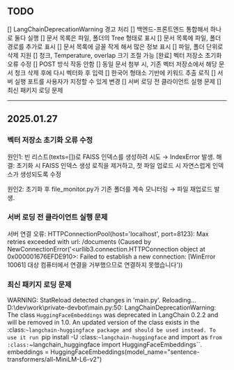 ## TODO

[] LangChainDeprecationWarning 경고 처리
[] 백엔드-프론트엔드 통합해서 하나로 둘다 실행
[] 문서 목록은 파일, 폴더의 Tree 형태로 표시
[] 문서 목록에 파일, 폴더 경로를 추가로 표시
[] 문서 목록에 글꼴 작게 해서 많은 정보 표시
[] 파일, 폴더 단위로 삭제 지원
[] 청크, Temperature, overlap 크기 조절 가능
[완료] 벡터 저장소 초기화 오류 수정
[] POST 방식 작동 안함
[] 동일 문서 첨부 시, 기존 벡터 저장소에서 해당 문서 청크 삭제 후에 다시 벡터화 후 입력
[] 한국어 형태소 기반에 키워드 추출 로직
[] 서버 실행 포트를 사용자가 지정할 수 있게 변경
[] 서버 로딩 전 클라이언트 실행 문제
[] 최신 패키지 로딩 문제

---

## 2025.01.27

### 벡터 저장소 초기화 오류 수정

원인1: 빈 리스트(texts=[])로 FAISS 인덱스를 생성하려 시도 → IndexError 발생.
해결: 초기화 시 FAISS 인덱스 생성 로직을 제거하고, 첫 파일 업로드 시 자연스럽게 인덱스가 생성되도록 수정

원인2: 초기화 후 file_monitor.py가 기존 폴더를 계속 모니터링 → 파일 재업로드 발생.

### 서버 로딩 전 클라이언트 실행 문제

서버 연결 오류: HTTPConnectionPool(host='localhost', port=8123): Max retries exceeded with url: /documents (Caused by NewConnectionError('<urllib3.connection.HTTPConnection object at 0x000001676EFDE910>: Failed to establish a new connection: [WinError 10061] 대상 컴퓨터에서 연결을 거부했으므로 연결하지 못했습니다'))

### 최신 패키지 로딩 문제
WARNING:  StatReload detected changes in 'main.py'. Reloading...
D:\dev\work\private-devbot\main.py:50: LangChainDeprecationWarning: The class `HuggingFaceEmbeddings` was deprecated in LangChain 0.2.2 and will be removed in 1.0. An updated version of the class exists in the :class:`~langchain-huggingface package and should be used instead. To use it run `pip install -U :class:`~langchain-huggingface` and import as `from :class:`~langchain_huggingface import HuggingFaceEmbeddings``.
  embeddings = HuggingFaceEmbeddings(model_name="sentence-transformers/all-MiniLM-L6-v2")
